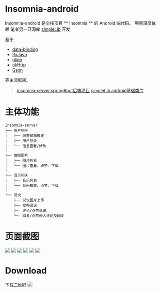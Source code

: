 # Insomnia-android
Insomnia-android 是全栈项目 ** Insomnia ** 的 Android 端代码。
项目深度依赖 笔者另一开源库 [simpleLib](https://github.com/cchao1024/simpleLib) 开发

基于

* [data-binding](https://developer.android.com/topic/libraries/data-binding)
* [RxJava](https://github.com/ReactiveX/RxJava)
* [glide](https://github.com/bumptech/glide)
* [okHttp](https://github.com/square/okhttp)
* [Gson](https://github.com/google/gson)

等主流框架。

> [insomnia-server springBoot后端项目](https://github.com/cchao1024/insomnia-server)
 [simpleLib android基础类库](https://github.com/cchao1024/insomnia-server)
# 主体功能

```
Insomnia-server
├── 用户相关
|   ├── 游客邮箱绑定
|   ├── 用户登录
|   └── 信息查看/修改
|
├── 催眠图片
|   ├── 图片列表
|   └── 图片查看、点赞、下载 
|
├── 音乐相关
|   ├── 音乐列表
|   └── 音乐播放、点赞、下载 
|
└── 说说
    ├── 说说图片上传  
    ├── 发布说说
    ├─- 评论/点赞说说
    └─- 回复/点赞他人评论及回复  
```

# 页面截图

![](https://github.com/cchao1024/insomnia-android/blob/master/document/1.jpg)
![](https://github.com/cchao1024/insomnia-android/blob/master/document/2.jpg)
![](https://github.com/cchao1024/insomnia-android/blob/master/document/3.jpg)
![](https://github.com/cchao1024/insomnia-android/blob/master/document/4.jpg)
![](https://github.com/cchao1024/insomnia-android/blob/master/document/5.jpg)
![](https://github.com/cchao1024/insomnia-android/blob/master/document/6.jpg)


# Download
下载二维码
![](https://github.com/cchao1024/insomnia-android/blob/master/document/fir.jpg)